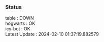 ### Status


table : DOWN  
hogwarts : OK  
icy-bot : OK  
Latest Update : 2024-02-10 01:37:19.882579
